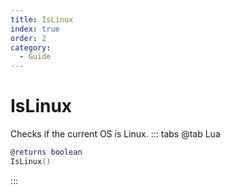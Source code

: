 ```yaml
---
title: IsLinux
index: true
order: 2
category:
  - Guide
---
```


# IsLinux
Checks if the current OS is Linux.
::: tabs
@tab Lua
```lua
@returns boolean
IsLinux()
```

:::